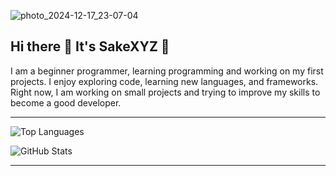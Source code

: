 
![photo_2024-12-17_23-07-04](https://github.com/user-attachments/assets/96fa7d24-2448-492e-8f58-a7dda06a25fb)



## Hi there 👋 It's SakeXYZ 🐼


I am a beginner programmer, learning programming and working on my first projects. I enjoy exploring code, learning new languages, and frameworks. Right now, I am working on small projects and trying to improve my skills to become a good developer.

----------------------------------------------------------------
![Top Languages](https://github-readme-stats.vercel.app/api/top-langs/?username=SakeXYZ&layout=compact)

![GitHub Stats](https://github-readme-stats.vercel.app/api?username=SakeXYZ&show_icons=true)

----------------------------------------------------------------
